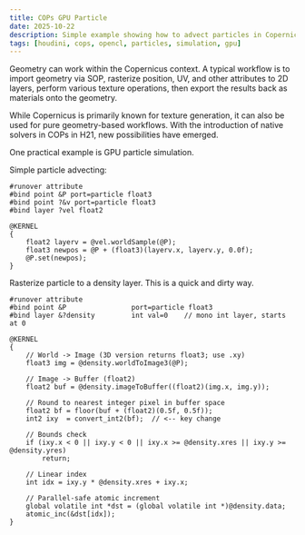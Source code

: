```yaml
---
title: COPs GPU Particle
date: 2025-10-22
description: Simple example showing how to advect particles in Copernicus
tags: [houdini, cops, opencl, particles, simulation, gpu]
---
```


Geometry can work within the Copernicus context. A typical workflow is to import geometry via SOP, rasterize position, UV, and other attributes to 2D layers, perform various texture operations, then export the results back as materials onto the geometry.

While Copernicus is primarily known for texture generation, it can also be used for pure geometry-based workflows. With the introduction of native solvers in COPs in H21, new possibilities have emerged.

One practical example is GPU particle simulation.

Simple particle advecting:
```
#runover attribute
#bind point &P port=particle float3
#bind point ?&v port=particle float3
#bind layer ?vel float2

@KERNEL
{
    float2 layerv = @vel.worldSample(@P);
    float3 newpos = @P + (float3)(layerv.x, layerv.y, 0.0f);
    @P.set(newpos);
}
```

Rasterize particle to a density layer. This is a quick and dirty way.
```
#runover attribute
#bind point &P                port=particle float3
#bind layer &?density         int val=0    // mono int layer, starts at 0

@KERNEL
{
    // World -> Image (3D version returns float3; use .xy)
    float3 img = @density.worldToImage3(@P);

    // Image -> Buffer (float2)
    float2 buf = @density.imageToBuffer((float2)(img.x, img.y));

    // Round to nearest integer pixel in buffer space
    float2 bf = floor(buf + (float2)(0.5f, 0.5f));
    int2 ixy  = convert_int2(bf);  // <-- key change

    // Bounds check
    if (ixy.x < 0 || ixy.y < 0 || ixy.x >= @density.xres || ixy.y >= @density.yres)
        return;

    // Linear index
    int idx = ixy.y * @density.xres + ixy.x;

    // Parallel-safe atomic increment
    global volatile int *dst = (global volatile int *)@density.data;
    atomic_inc(&dst[idx]);
}
```